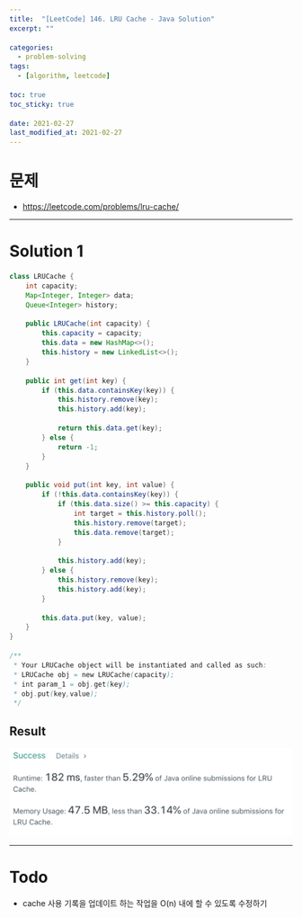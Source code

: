 ```yaml
---
title:  "[LeetCode] 146. LRU Cache - Java Solution"
excerpt: ""

categories:
  - problem-solving
tags:
  - [algorithm, leetcode]

toc: true
toc_sticky: true
 
date: 2021-02-27
last_modified_at: 2021-02-27
---
```


# 문제
- https://leetcode.com/problems/lru-cache/

---

# Solution 1
```java
class LRUCache {
    int capacity;
    Map<Integer, Integer> data;
    Queue<Integer> history;

    public LRUCache(int capacity) {
        this.capacity = capacity;
        this.data = new HashMap<>();
        this.history = new LinkedList<>();
    }

    public int get(int key) {
        if (this.data.containsKey(key)) {
            this.history.remove(key);
            this.history.add(key);

            return this.data.get(key);
        } else {
            return -1;
        }
    }

    public void put(int key, int value) {
        if (!this.data.containsKey(key)) {
            if (this.data.size() >= this.capacity) {
                int target = this.history.poll();
                this.history.remove(target);
                this.data.remove(target);
            }

            this.history.add(key);
        } else {
            this.history.remove(key);
            this.history.add(key);
        }

        this.data.put(key, value);
    }
}

/**
 * Your LRUCache object will be instantiated and called as such:
 * LRUCache obj = new LRUCache(capacity);
 * int param_1 = obj.get(key);
 * obj.put(key,value);
 */

```

## Result

![](/assets/img/problem-solving/2021-02-27-15-30-31.png)

---

# Todo
- cache 사용 기록을 업데이트 하는 작업을 O(n) 내에 할 수 있도록 수정하기